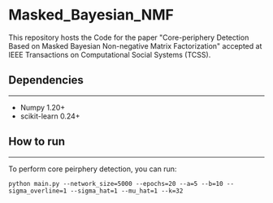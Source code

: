 # Masked_Bayesian_NMF
This repository hosts the Code for the paper "Core-periphery Detection Based on Masked Bayesian Non-negative Matrix Factorization" accepted at IEEE Transactions on Computational Social Systems (TCSS).


## Dependencies
------------
- Numpy 1.20+
- scikit-learn 0.24+

## How to run
------------
To perform core peirphery detection, you can run:
```
python main.py --network_size=5000 --epochs=20 --a=5 --b=10 --sigma_overline=1 --sigma_hat=1 --mu_hat=1 --k=32
```
